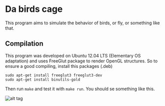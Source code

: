 Da birds cage
=============

This program aims to simulate the behavior of birds, or fly, or something like that.

Compilation
-----------

This program was developed on Ubuntu 12.04 LTS (Elementary OS adaptation) and uses FreeGlut package to render OpenGL structures. So to ensure a good compiling, install this packages (.deb)

	sudo apt-get install freeglut3 freeglut3-dev
	sudo apt-get install binutils-gold 

Then run `make` and test it with `make run`. You should se something like this.

![alt tag](https://raw.github.com/mariowise/birdscage/master/etc/screenshot.png)